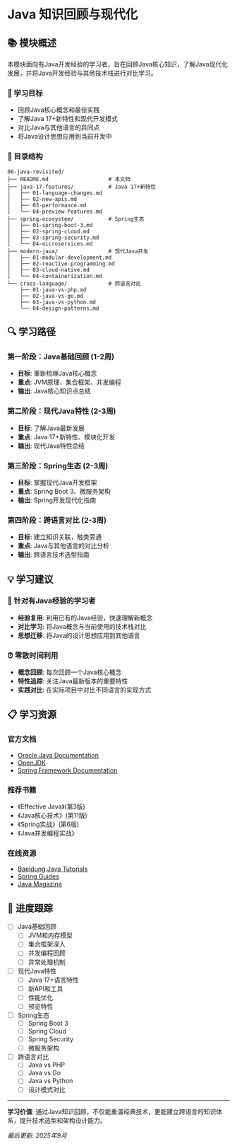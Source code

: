 # Java 知识回顾与现代化

## 📚 模块概述

本模块面向有Java开发经验的学习者，旨在回顾Java核心知识，了解Java现代化发展，并将Java开发经验与其他技术栈进行对比学习。

### 🎯 学习目标
- 回顾Java核心概念和最佳实践
- 了解Java 17+新特性和现代开发模式
- 对比Java与其他语言的异同点
- 将Java设计思想应用到当前开发中

### 📁 目录结构

```
08-java-revisited/
├── README.md                   # 本文档
├── java-17-features/           # Java 17+新特性
│   ├── 01-language-changes.md
│   ├── 02-new-apis.md
│   ├── 03-performance.md
│   └── 04-preview-features.md
├── spring-ecosystem/           # Spring生态
│   ├── 01-spring-boot-3.md
│   ├── 02-spring-cloud.md
│   ├── 03-spring-security.md
│   └── 04-microservices.md
├── modern-java/                # 现代Java开发
│   ├── 01-modular-development.md
│   ├── 02-reactive-programming.md
│   ├── 03-cloud-native.md
│   └── 04-containerization.md
└── cross-language/             # 跨语言对比
    ├── 01-java-vs-php.md
    ├── 02-java-vs-go.md
    ├── 03-java-vs-python.md
    └── 04-design-patterns.md
```

## 🔍 学习路径

### 第一阶段：Java基础回顾 (1-2周)
- **目标**: 重新梳理Java核心概念
- **重点**: JVM原理、集合框架、并发编程
- **输出**: Java核心知识点总结

### 第二阶段：现代Java特性 (2-3周)
- **目标**: 了解Java最新发展
- **重点**: Java 17+新特性、模块化开发
- **输出**: 现代Java特性总结

### 第三阶段：Spring生态 (2-3周)
- **目标**: 掌握现代Java开发框架
- **重点**: Spring Boot 3、微服务架构
- **输出**: Spring开发现代化指南

### 第四阶段：跨语言对比 (2-3周)
- **目标**: 建立知识关联，触类旁通
- **重点**: Java与其他语言的对比分析
- **输出**: 跨语言技术选型指南

## 💡 学习建议

### 🎯 针对有Java经验的学习者
- **经验复用**: 利用已有的Java经验，快速理解新概念
- **对比学习**: 将Java概念与当前使用的技术栈对比
- **思想迁移**: 将Java的设计思想应用到其他语言

### ⏰ 零散时间利用
- **概念回顾**: 每次回顾一个Java核心概念
- **特性追踪**: 关注Java最新版本的重要特性
- **实践对比**: 在实际项目中对比不同语言的实现方式

## 📋 学习资源

### 官方文档
- [Oracle Java Documentation](https://docs.oracle.com/en/java/)
- [OpenJDK](https://openjdk.org/)
- [Spring Framework Documentation](https://spring.io/projects/spring-framework)

### 推荐书籍
- 《Effective Java》(第3版)
- 《Java核心技术》(第11版)
- 《Spring实战》(第6版)
- 《Java并发编程实战》

### 在线资源
- [Baeldung Java Tutorials](https://www.baeldung.com/java)
- [Spring Guides](https://spring.io/guides)
- [Java Magazine](https://oracle.com/java/magazine/)

## 🔄 进度跟踪

- [ ] Java基础回顾
  - [ ] JVM和内存模型
  - [ ] 集合框架深入
  - [ ] 并发编程回顾
  - [ ] 异常处理机制
- [ ] 现代Java特性
  - [ ] Java 17+语言特性
  - [ ] 新API和工具
  - [ ] 性能优化
  - [ ] 预览特性
- [ ] Spring生态
  - [ ] Spring Boot 3
  - [ ] Spring Cloud
  - [ ] Spring Security
  - [ ] 微服务架构
- [ ] 跨语言对比
  - [ ] Java vs PHP
  - [ ] Java vs Go
  - [ ] Java vs Python
  - [ ] 设计模式对比

---

**学习价值**: 通过Java知识回顾，不仅能重温经典技术，更能建立跨语言的知识体系，提升技术选型和架构设计能力。

*最后更新: 2025年9月*